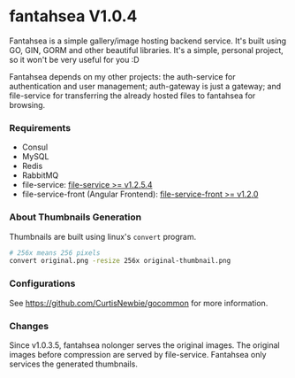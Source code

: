 # fantahsea V1.0.4

Fantahsea is a simple gallery/image hosting backend service. It's built using GO, GIN, GORM and other beautiful libraries. It's a simple, personal project, so it won't be very useful for you :D

Fantahsea depends on my other projects: the auth-service for authentication and user management; auth-gateway is just a gateway; and file-service for transferring the already hosted files to fantahsea for browsing.

### Requirements

- Consul
- MySQL
- Redis
- RabbitMQ
- file-service: [file-service >= v1.2.5.4](https://github.com/CurtisNewbie/file-server/tree/v1.2.5.4)
- file-service-front (Angular Frontend): [file-service-front >= v1.2.0](https://github.com/CurtisNewbie/file-service-front/tree/v1.2.0)

### About Thumbnails Generation

Thumbnails are built using linux's `convert` program.

```sh
# 256x means 256 pixels
convert original.png -resize 256x original-thumbnail.png
```

### Configurations

See https://github.com/CurtisNewbie/gocommon for more information.


### Changes

Since v1.0.3.5, fantahsea nolonger serves the original images. The original images before compression are served by file-service. Fantahsea only services the generated thumbnails.